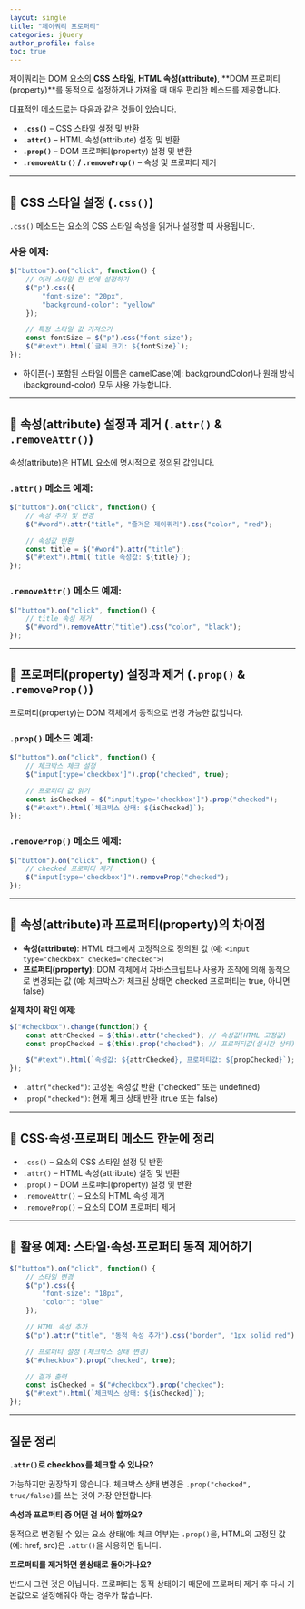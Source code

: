 ```yaml
---
layout: single
title: "제이쿼리 프로퍼티"
categories: jQuery
author_profile: false
toc: true
---
```


제이쿼리는 DOM 요소의 **CSS 스타일**, **HTML 속성(attribute)**, **DOM 프로퍼티(property)**를 동적으로 설정하거나 가져올 때 매우 편리한 메소드를 제공합니다.

대표적인 메소드로는 다음과 같은 것들이 있습니다.

- **`.css()`** – CSS 스타일 설정 및 반환
- **`.attr()`** – HTML 속성(attribute) 설정 및 반환
- **`.prop()`** – DOM 프로퍼티(property) 설정 및 반환
- **`.removeAttr()` / `.removeProp()`** – 속성 및 프로퍼티 제거

------

## 📌 CSS 스타일 설정 (`.css()`)

`.css()` 메소드는 요소의 CSS 스타일 속성을 읽거나 설정할 때 사용됩니다.

### 사용 예제:

```jsx
$("button").on("click", function() {
    // 여러 스타일 한 번에 설정하기
    $("p").css({
        "font-size": "20px",
        "background-color": "yellow"
    });

    // 특정 스타일 값 가져오기
    const fontSize = $("p").css("font-size");
    $("#text").html(`글씨 크기: ${fontSize}`);
});
```

- 하이픈(-) 포함된 스타일 이름은 camelCase(예: backgroundColor)나 원래 방식(background-color) 모두 사용 가능합니다.

------

## 📌 속성(attribute) 설정과 제거 (`.attr()` & `.removeAttr()`)

속성(attribute)은 HTML 요소에 명시적으로 정의된 값입니다.

### `.attr()` 메소드 예제:

```jsx
$("button").on("click", function() {
    // 속성 추가 및 변경
    $("#word").attr("title", "즐거운 제이쿼리").css("color", "red");

    // 속성값 반환
    const title = $("#word").attr("title");
    $("#text").html(`title 속성값: ${title}`);
});
```

### `.removeAttr()` 메소드 예제:

```jsx
$("button").on("click", function() {
    // title 속성 제거
    $("#word").removeAttr("title").css("color", "black");
});
```

------

## 📌 프로퍼티(property) 설정과 제거 (`.prop()` & `.removeProp()`)

프로퍼티(property)는 DOM 객체에서 동적으로 변경 가능한 값입니다.

### `.prop()` 메소드 예제:

```jsx
$("button").on("click", function() {
    // 체크박스 체크 설정
    $("input[type='checkbox']").prop("checked", true);

    // 프로퍼티 값 읽기
    const isChecked = $("input[type='checkbox']").prop("checked");
    $("#text").html(`체크박스 상태: ${isChecked}`);
});
```

### `.removeProp()` 메소드 예제:

```jsx
$("button").on("click", function() {
    // checked 프로퍼티 제거
    $("input[type='checkbox']").removeProp("checked");
});
```

------

## 📌 속성(attribute)과 프로퍼티(property)의 차이점

- **속성(attribute)**: HTML 태그에서 고정적으로 정의된 값 (예: `<input type="checkbox" checked="checked">`)
- **프로퍼티(property)**: DOM 객체에서 자바스크립트나 사용자 조작에 의해 동적으로 변경되는 값 (예: 체크박스가 체크된 상태면 checked 프로퍼티는 true, 아니면 false)

**실제 차이 확인 예제**:

```jsx
$("#checkbox").change(function() {
    const attrChecked = $(this).attr("checked"); // 속성값(HTML 고정값)
    const propChecked = $(this).prop("checked"); // 프로퍼티값(실시간 상태)

    $("#text").html(`속성값: ${attrChecked}, 프로퍼티값: ${propChecked}`);
});
```

- `.attr("checked")`: 고정된 속성값 반환 ("checked" 또는 undefined)
- `.prop("checked")`: 현재 체크 상태 반환 (true 또는 false)

------

## 📌 CSS·속성·프로퍼티 메소드 한눈에 정리

- `.css()` – 요소의 CSS 스타일 설정 및 반환
- `.attr()` – HTML 속성(attribute) 설정 및 반환
- `.prop()` – DOM 프로퍼티(property) 설정 및 반환
- `.removeAttr()` – 요소의 HTML 속성 제거
- `.removeProp()` – 요소의 DOM 프로퍼티 제거

------

## 📌 활용 예제: 스타일·속성·프로퍼티 동적 제어하기

```jsx
$("button").on("click", function() {
    // 스타일 변경
    $("p").css({
        "font-size": "18px",
        "color": "blue"
    });

    // HTML 속성 추가
    $("p").attr("title", "동적 속성 추가").css("border", "1px solid red");

    // 프로퍼티 설정 (체크박스 상태 변경)
    $("#checkbox").prop("checked", true);

    // 결과 출력
    const isChecked = $("#checkbox").prop("checked");
    $("#text").html(`체크박스 상태: ${isChecked}`);
});
```

------

## 질문 정리

**`.attr()`로 checkbox를 체크할 수 있나요?**

가능하지만 권장하지 않습니다. 체크박스 상태 변경은 `.prop("checked", true/false)`를 쓰는 것이 가장 안전합니다.

**속성과 프로퍼티 중 어떤 걸 써야 할까요?**

동적으로 변경될 수 있는 요소 상태(예: 체크 여부)는 `.prop()`을, HTML의 고정된 값(예: href, src)은 `.attr()`을 사용하면 됩니다.

**프로퍼티를 제거하면 원상태로 돌아가나요?**

반드시 그런 것은 아닙니다. 프로퍼티는 동적 상태이기 때문에 프로퍼티 제거 후 다시 기본값으로 설정해줘야 하는 경우가 많습니다.
